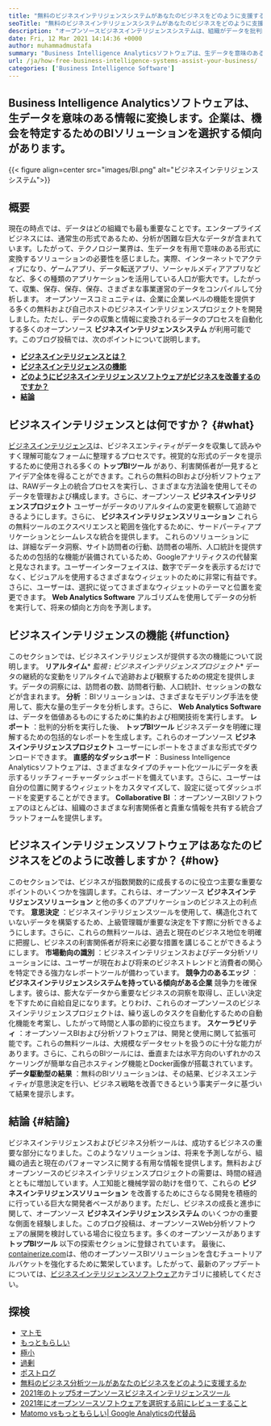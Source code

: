 ```yaml
---
title: "無料のビジネスインテリジェンスシステムがあなたのビジネスをどのように支援するか" 
seoTitle: "無料のビジネスインテリジェンスシステムがあなたのビジネスをどのように支援するか" 
description: "オープンソースビジネスインテリジェンスシステムは、組織がデータを批判的に分析し、有用なビジネス洞察に基づいて効果的な戦略を策定するのに役立ちます。" 
date: Fri, 12 Mar 2021 14:14:36 +0000
author: muhammadmustafa
summary: "Business Intelligence Analyticsソフトウェアは、生データを意味のある情報に変換します。企業は、機会を特定するためのBIソリューションを選択する傾向があります。" 
url: /ja/how-free-business-intelligence-systems-assist-your-business/
categories: ['Business Intelligence Software']
---
```


## Business Intelligence Analyticsソフトウェアは、生データを意味のある情報に変換します。企業は、機会を特定するためのBIソリューションを選択する傾向があります。

{{< figure align=center src="images/BI.png" alt="ビジネスインテリジェンスシステム">}}


## 概要
現在の時点では、データはどの組織でも最も重要なことです。エンタープライズビジネスには、通常生の形式であるため、分析が困難な巨大なデータが含まれています。したがって、テクノロジー業界は、生データを有用で意味のある形式に変換するソリューションの必要性を感じました。実際、インターネットでアクティブになり、ゲームアプリ、データ転送アプリ、ソーシャルメディアアプリなどなど、多くの種類のアプリケーションを活用している人口が膨大です。したがって、収集、保存、保存、保存、さまざまな事業運営のデータをコンパイルして分析します。
オープンソースコミュニティは、企業に企業レベルの機能を提供する多くの無料および自己ホストのビジネスインテリジェンスプロジェクトを開発しました。ただし、データの収集と情報に変換されるデータのプロセスを自動化する多くのオープンソース  **ビジネスインテリジェンスシステム**  が利用可能です。このブログ投稿では、次のポイントについて説明します。
*  **[ビジネスインテリジェンスとは？][1]**  
*  **[ビジネスインテリジェンスの機能][2]**  
*  **[どのようにビジネスインテリジェンスソフトウェアがビジネスを改善するのですか？][3]**  
*  **[結論][4]**  

## ビジネスインテリジェンスとは何ですか？ {#what}

[][5][ビジネスインテリジェンス][6]は、ビジネスエンティティがデータを収集して読みやすく理解可能なフォームに整理するプロセスです。視覚的な形式のデータを提示するために使用される多くの  **トップBIツール** があり、利害関係者が一見するとアイデア全体を得ることができます。これらの無料のBIおよび分析ソフトウェアは、RAWデータ上の統合プロセスを実行し、さまざまな方法論を使用してそのデータを管理および構成します。さらに、オープンソース  **ビジネスインテリジェンスプロジェクト**  ユーザーがデータのリアルタイムの変更を観察して追跡できるようにします。さらに、 **ビジネスインテリジェンスソリューション**  これらの無料ツールのエクスペリエンスと範囲を強化するために、サードパーティアプリケーションとシームレスな統合を提供します。
これらのソリューションには、詳細なデータ洞察、サイト訪問者の行動、訪問者の場所、人口統計を提供するための包括的な機能が装備されているため、Googleアナリティクスの代替案と見なされます。ユーザーインターフェイスは、数字でデータを表示するだけでなく、ビジュアルを使用するさまざまなウィジェットのために非常に有益です。さらに、ユーザーは、選択に従ってさまざまなウィジェットのテーマと位置を変更できます。  **Web Analytics Software**  アルゴリズムを使用してデータの分析を実行して、将来の傾向と方向を予測します。

## ビジネスインテリジェンスの機能 {#function}

このセクションでは、ビジネスインテリジェンスが提供する次の機能について説明します。
 **リアルタイム*** *監視 **:** ビジネスインテリジェンスプロジェクト**  データの継続的な変動をリアルタイムで追跡および観察するための規定を提供します。データの洞察には、訪問者の数、訪問者行動、人口統計、セッションの数などが含まれます。
 **分析** ：BIソリューションは、さまざまなモデリング手法を使用して、膨大な量の生データを分析します。さらに、 **Web Analytics Software** は、データを価値あるものにするために集約および相関技術を実行します。
 **レポート** ：批判的分析を実行した後、 **トップBIツール** ビジネスデータを明確に理解するための包括的なレポートを生成します。これらのオープンソース **ビジネスインテリジェンスプロジェクト** ユーザーにレポートをさまざまな形式でダウンロードできます。
 **直感的なダッシュボード** ：Business Intelligence Analyticsソフトウェアは、さまざまなタイプのチャート化ツールにデータを表示するリッチフィーチャーダッシュボードを備えています。さらに、ユーザーは自分の位置に関するウィジェットをカスタマイズして、設定に従ってダッシュボードを変更することができます。
 **Collaborative BI** ：オープンソースBIソフトウェアのほとんどは、組織のさまざまな利害関係者と貴重な情報を共有する統合プラットフォームを提供します。

## ビジネスインテリジェンスソフトウェアはあなたのビジネスをどのように改善しますか？ {#how}

このセクションでは、ビジネスが指数関数的に成長するのに役立つ主要な重要なポイントのいくつかを強調します。これらは、オープンソース  **ビジネスインテリジェンスソリューション**  と他の多くのアプリケーションのビジネス上の利点です。
 **意思決定** ：ビジネスインテリジェンスツールを使用して、構造化されていないデータを構築するため、上級管理職が重要な決定を下す際に分析できるようにします。さらに、これらの無料ツールは、過去と現在のビジネス地位を明確に把握し、ビジネスの利害関係者が将来に必要な措置を講じることができるようにします。
 **市場動向の識別** ：ビジネスインテリジェンスおよびデータ分析ソリューションには、ユーザーが現在および将来のビジネストレンドと消費者の関心を特定できる強力なレポートツールが備わっています。
 **競争力のあるエッジ** ： **ビジネスインテリジェンスシステムを持っている傾向がある企業** 競争力を確保します。彼らは、膨大なデータから重要なビジネスの洞察を取得し、正しい決定を下すために自給自足になります。とりわけ、これらのオープンソースのビジネスインテリジェンスプロジェクトは、繰り返しのタスクを自動化するための自動化機能を考案し、したがって時間と人事の節約に役立ちます。
 **スケーラビリティ** ：オープンソースBIおよび分析ソフトウェアは、開発と使用に関して拡張可能です。これらの無料ツールは、大規模なデータセットを扱うのに十分な能力があります。さらに、これらのBIツールには、垂直または水平方向のいずれかのスケーリングが簡単な自己ホスティング機能とDocker画像が搭載されています。
 **データ駆動型の結果** ：無料のBIソリューションは、その結果、ビジネスエンティティが意思決定を行い、ビジネス戦略を改善できるという事実データに基づいて結果を提示します。

## 結論 {#結論}

ビジネスインテリジェンスおよびビジネス分析ツールは、成功するビジネスの重要な部分になりました。このようなソリューションは、将来を予測しながら、組織の過去と現在のパフォーマンスに関する有用な情報を提供します。無料およびオープンソースのビジネスインテリジェンスプロジェクトの需要は、時間の経過とともに増加しています。人工知能と機械学習の助けを借りて、これらの  **ビジネスインテリジェンスソリューション** を改善するためにさらなる開発を積極的に行っている巨大な開発者ベースがあります。ただし、ビジネスの成長と進歩に関して、オープンソース  **ビジネスインテリジェンスシステム**  のいくつかの重要な側面を経験しました。このブログ投稿は、オープンソースWeb分析ソフトウェアの展開を検討している場合に役立ちます。多くのオープンソースがあります **トップBIツール**  以下の探索セクションに登録されています。
最後に、[containerize.com][7]は、他のオープンソースBIソリューションを含むチュートリアルバケットを強化するために繁栄しています。したがって、最新のアップデートについては、[ビジネスインテリジェンスソフトウェア][6]カテゴリに接続してください。

## 探検
  * [マトモ][8]
  * [もっともらしい][9]
  * [極小][10]
  * [過剰][11]
  * [ポストログ][12]
  * [無料のビジネス分析ツールがあなたのビジネスをどのように支援するか][13]
  * [2021年のトップ5オープンソースビジネスインテリジェンスツール][14]
  * [2021年にオープンソースソフトウェアを選択する前にレビューすること][15]
  * [Matomo vsもっともらしい| Google Analyticsの代替品][16]



 [1]: #what
 [2]: #function
 [3]: #how
 [4]: #Conclusion
 [5]: #
 [6]: https://products.containerize.com/business-intelligence
 [7]: https://www.containerize.com/
 [8]: https://products.containerize.com/business-intelligence/matomo
 [9]: https://products.containerize.com/business-intelligence/plausible
 [10]: https://products.containerize.com/business-intelligence/countly
 [11]: https://products.containerize.com/business-intelligence/hypercable
 [12]: https://products.containerize.com/business-intelligence/posthog
 [13]: https://blog.containerize.com/2021/03/12/how-free-business-analytics-tools-assist-your-business/
 [14]: https://blog.containerize.com/business-intelligence-software/top-5-open-source-business-intelligence-solutions-of-2021/
 [15]: https://blog.containerize.com/cmdb-software/things-to-review-before-opting-open-source-software-in-2021/
 [16]: https://blog.containerize.com/business-intelligence-software/matomo-vs-plausible-google-analytics-alternatives/
